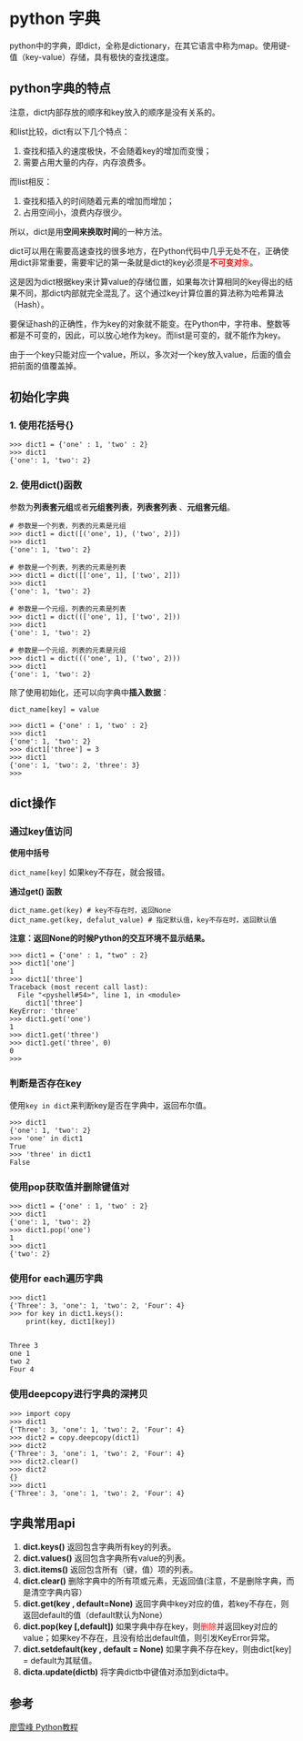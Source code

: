 # python 字典

python中的字典，即dict，全称是dictionary，在其它语言中称为map。使用键-值（key-value）存储，具有极快的查找速度。

## python字典的特点

注意，dict内部存放的顺序和key放入的顺序是没有关系的。

和list比较，dict有以下几个特点：

1. 查找和插入的速度极快，不会随着key的增加而变慢；
2. 需要占用大量的内存，内存浪费多。

而list相反：

1. 查找和插入的时间随着元素的增加而增加；
2. 占用空间小，浪费内存很少。

所以，dict是用**空间来换取时间**的一种方法。

dict可以用在需要高速查找的很多地方，在Python代码中几乎无处不在，正确使用dict非常重要，需要牢记的第一条就是dict的key必须是<font color=red>**不可变对**象</font>。

这是因为dict根据key来计算value的存储位置，如果每次计算相同的key得出的结果不同，那dict内部就完全混乱了。这个通过key计算位置的算法称为哈希算法（Hash）。

要保证hash的正确性，作为key的对象就不能变。在Python中，字符串、整数等都是不可变的，因此，可以放心地作为key。而list是可变的，就不能作为key。

由于一个key只能对应一个value，所以，多次对一个key放入value，后面的值会把前面的值覆盖掉。

## 初始化字典

### 1. 使用花括号{}

```
>>> dict1 = {'one' : 1, 'two' : 2}
>>> dict1
{'one': 1, 'two': 2}
```

### 2. 使用dict()函数

参数为**列表套元组**或者**元组套列表**，**列表套列表** 、**元组套元组**。

```
# 参数是一个列表，列表的元素是元组
>>> dict1 = dict([('one', 1), ('two', 2)])
>>> dict1
{'one': 1, 'two': 2}

# 参数是一个列表，列表的元素是列表
>>> dict1 = dict([['one', 1], ['two', 2]])
>>> dict1
{'one': 1, 'two': 2}

# 参数是一个元组，列表的元素是列表
>>> dict1 = dict((['one', 1], ['two', 2]))
>>> dict1
{'one': 1, 'two': 2}

# 参数是一个元组，列表的元素是元组
>>> dict1 = dict((('one', 1), ('two', 2)))
>>> dict1
{'one': 1, 'two': 2}
```

除了使用初始化，还可以向字典中**插入数据**：

`dict_name[key] = value`

```
>>> dict1 = {'one' : 1, 'two' : 2}
>>> dict1
{'one': 1, 'two': 2}
>>> dict1['three'] = 3
>>> dict1
{'one': 1, 'two': 2, 'three': 3}
>>> 
```

## dict操作

### 通过key值访问

**使用中括号**

`dict_name[key]` 如果key不存在，就会报错。

**通过get() 函数**

```
dict_name.get(key) # key不存在时，返回None
dict_name.get(key, defalut_value) # 指定默认值，key不存在时，返回默认值
```

**注意：返回None的时候Python的交互环境不显示结果。**

```
>>> dict1 = {'one' : 1, "two" : 2}
>>> dict1['one']
1
>>> dict1['three']
Traceback (most recent call last):
  File "<pyshell#54>", line 1, in <module>
    dict1['three']
KeyError: 'three'
>>> dict1.get('one')
1
>>> dict1.get('three')
>>> dict1.get('three', 0)
0
>>>
```

### 判断是否存在key

使用`key in dict`来判断key是否在字典中，返回布尔值。

```
>>> dict1
{'one': 1, 'two': 2}
>>> 'one' in dict1
True
>>> 'three' in dict1
False
```

### 使用pop获取值并删除键值对

```
>>> dict1 = {'one' : 1, 'two' : 2}
>>> dict1
{'one': 1, 'two': 2}
>>> dict1.pop('one')
1
>>> dict1
{'two': 2}
```

### 使用for each遍历字典

```
>>> dict1
{'Three': 3, 'one': 1, 'two': 2, 'Four': 4}
>>> for key in dict1.keys():
	print(key, dict1[key])

	
Three 3
one 1
two 2
Four 4
```

### 使用deepcopy进行字典的深拷贝

```
>>> import copy
>>> dict1
{'Three': 3, 'one': 1, 'two': 2, 'Four': 4}
>>> dict2 = copy.deepcopy(dict1)
>>> dict2
{'Three': 3, 'one': 1, 'two': 2, 'Four': 4}
>>> dict2.clear()
>>> dict2
{}
>>> dict1
{'Three': 3, 'one': 1, 'two': 2, 'Four': 4}
```

## 字典常用api

1. **dict.keys()** 返回包含字典所有key的列表。
2. **dict.values()** 返回包含字典所有value的列表。
3. **dict.items()** 返回包含所有（键，值）项的列表。
4. **dict.clear()** 删除字典中的所有项或元素，无返回值(注意，不是删除字典，而是清空字典内容）
5. **dict.get(key , default=None)** 返回字典中key对应的值，若key不存在，则返回default的值（default默认为None）
6. **dict.pop(key [,default])** 如果字典中存在key，则<font color=red>删除</font>并返回key对应的value；如果key不存在，且没有给出default值，则引发KeyError异常。
7. **dict.setdefault(key , default = None)** 如果字典不存在key，则由dict[key] = default为其赋值。
8. **dicta.update(dictb)** 将字典dictb中键值对添加到dicta中。

## 参考

[廖雪峰 Python教程](https://www.liaoxuefeng.com/wiki/0014316089557264a6b348958f449949df42a6d3a2e542c000)